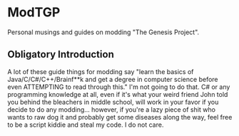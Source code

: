 # ModTGP
Personal musings and guides on modding "The Genesis Project".

## Obligatory Introduction
A lot of these guide things for modding say "learn the basics of Java/C/C#/C++/Brainf\*\*k and get a degree in computer science before even ATTEMPTING to read through this." I'm not going to do that. C# or any programming knowledge at all, even if it's what your weird friend John told you behind the bleachers in middle school, will work in your favor if you decide to do any modding... however, if you're a lazy piece of shit who wants to raw dog it and probably get some diseases along the way, feel free to be a script kiddie and steal my code. I do not care.

## 
